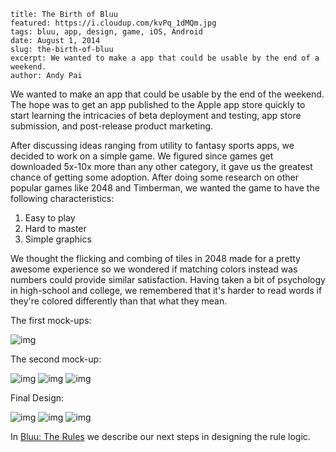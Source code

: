 ```
title: The Birth of Bluu
featured: https://i.cloudup.com/kvPq_1dMQm.jpg
tags: bluu, app, design, game, iOS, Android
date: August 1, 2014
slug: the-birth-of-bluu
excerpt: We wanted to make a app that could be usable by the end of a weekend.
author: Andy Pai
```

We wanted to make an app that could be usable by the end of the weekend. The hope was to get an app published to the Apple app store quickly to start learning the intricacies of beta deployment and testing, app store submission, and post-release product marketing.

After discussing ideas ranging from utility to fantasy sports apps, we decided to work on a simple game. We figured since games get downloaded 5x-10x more than any other category, it gave us the greatest chance of getting some adoption. After doing some research on other popular games like 2048 and Timberman, we wanted the game to have the following characteristics:

1. Easy to play
2. Hard to master
3. Simple graphics

We thought the flicking and combing of tiles in 2048 made for a pretty awesome experience so we wondered if matching colors instead was numbers could provide similar satisfaction. Having taken a bit of psychology in high-school and college, we remembered that it's harder to read words if they're colored differently than that what they mean.

The first mock-ups:

![img](https://dl.dropboxusercontent.com/u/2312024/Bluu-Initial-Thoughts.JPG)

The second mock-up:

![img](https://dl.dropboxusercontent.com/u/2312024/Bluu-Mock-up1.png)
![img](https://dl.dropboxusercontent.com/u/2312024/Bluu-Mock-up2.png)
![img](https://dl.dropboxusercontent.com/u/2312024/Bluu-Mock-up3.png)

Final Design:

![img](https://dl.dropboxusercontent.com/u/2312024/Bluu-Final1.png)
![img](https://dl.dropboxusercontent.com/u/2312024/Bluu-Final2.png)
![img](https://dl.dropboxusercontent.com/u/2312024/Bluu-Final3.png)


In [Bluu: The Rules](http://lapwinglabs.com/blog/bluu-the-rules) we describe our next steps in designing the rule logic.

